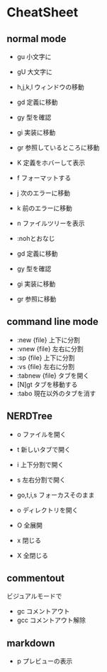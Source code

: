 # CheatSheet

## normal mode

- gu 小文字に
- gU 大文字に
- <Leader>h,j,k,l ウィンドウの移動

- gd 定義に移動
- gy 型を確認
- gi 実装に移動
- gr 参照しているところに移動
- K 定義をホバーして表示
- <leader> f フォーマットする
- <leader> j 次のエラーに移動
- <leader> k 前のエラーに移動
- <leader> n ファイルツリーを表示
- <ESC><ESC> :nohとおなじ
- <leader> gd 定義に移動
- <leader> gy 型を確認
- <leader> gi 実装に移動
- <leader> gr 参照に移動

## command line mode

- :new {file} 上下に分割
- :vnew {file} 左右に分割
- :sp {file} 上下に分割
- :vs {file} 左右に分割
- :tabnew {file} タブを開く
- [N]gt タブを移動する
- :tabo 現在以外のタブを消す

## NERDTree

- o <CR> ファイルを開く
- t 新しいタブで開く
- i 上下分割で開く
- s 左右分割で開く
- go,t,i,s フォーカスそのまま 

- o ディレクトリを開く
- O 全展開
- x 閉じる<p> 
- X 全閉じる

## commentout

ビジュアルモードで
- gc コメントアウト
- gcc コメントアウト解除

## markdown

- <Leader>p プレビューの表示
